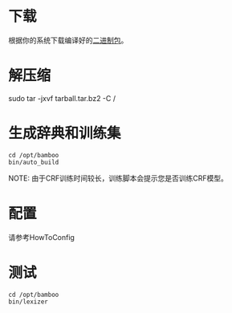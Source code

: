 # 下载 #

根据你的系统下载编译好的[二进制包](http://bamboo.googlecode.com/files/bamboo-1.0beta1-i686.tar.bz2)。

# 解压缩 #

sudo tar -jxvf tarball.tar.bz2 -C /

# 生成辞典和训练集 #

```
cd /opt/bamboo
bin/auto_build
```

NOTE: 由于CRF训练时间较长，训练脚本会提示您是否训练CRF模型。

# 配置 #

请参考HowToConfig

# 测试 #
```
cd /opt/bamboo
bin/lexizer
```